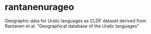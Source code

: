# rantanenurageo
Geographic data for Uralic languages as CLDF dataset derived from Rantanen et al. "Geographical database of the Uralic languages"

